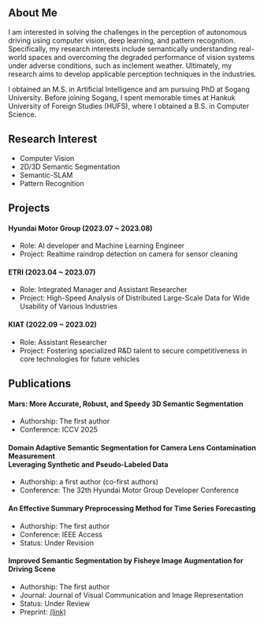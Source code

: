 ## About Me
I am interested in solving the challenges in the perception of autonomous driving using computer vision, deep learning, and pattern recognition. Specifically, my research interests include semantically understanding real-world spaces and overcoming the degraded performance of vision systems under adverse conditions, such as inclement weather. Ultimately, my research aims to develop applicable perception techniques in the industries.

I obtained an M.S. in Artificial Intelligence and am pursuing PhD at Sogang University. Before joining Sogang, I spent memorable times at Hankuk University of Foreign Studies (HUFS), where I obtained a B.S. in Computer Science.

## Research Interest
- Computer Vision
- 2D/3D Semantic Segmentation
- Semantic-SLAM
- Pattern Recognition

## Projects
#### Hyundai Motor Group (2023.07 ~ 2023.08)
- Role: AI developer and Machine Learning Engineer
- Project: Realtime raindrop detection on camera for sensor cleaning 
#### ETRI (2023.04 ~ 2023.07)
- Role: Integrated Manager and Assistant Researcher
- Project: High-Speed Analysis of Distributed Large-Scale Data for Wide Usability of Various Industries
#### KIAT (2022.09 ~ 2023.02)
- Role: Assistant Researcher
- Project: Fostering specialized R&D talent to secure competitiveness in core technologies for future vehicles

## Publications
#### Mars: More Accurate, Robust, and Speedy 3D Semantic Segmentation
- Authorship: The first author
- Conference: ICCV 2025
#### Domain Adaptive Semantic Segmentation for Camera Lens Contamination Measurement <br>Leveraging Synthetic and Pseudo-Labeled Data
- Authorship: a first author (co-first authors)
- Conference: The 32th Hyundai Motor Group Developer Conference
#### An Effective Summary Preprocessing Method for Time Series Forecasting
- Authorship: The first author
- Conference: IEEE Access
- Status: Under Revision
#### Improved Semantic Segmentation by Fisheye Image Augmentation for Driving Scene
- Authorship: The first author
- Journal: Journal of Visual Communication and Image Representation
- Status: Under Review
- Preprint: [(link)](https://papers.ssrn.com/sol3/papers.cfm?abstract_id=4745157)
<!--
**Kitten171922/Kitten171922** is a ✨ _special_ ✨ repository because its `README.md` (this file) appears on your GitHub profile.

Here are some ideas to get you started:

- 🔭 I’m currently working on ...
- 🌱 I’m currently learning ...
- 👯 I’m looking to collaborate on ...
- 🤔 I’m looking for help with ...
- 💬 Ask me about ...
- 📫 How to reach me: ...
- 😄 Pronouns: ...
- ⚡ Fun fact: ...
-->
